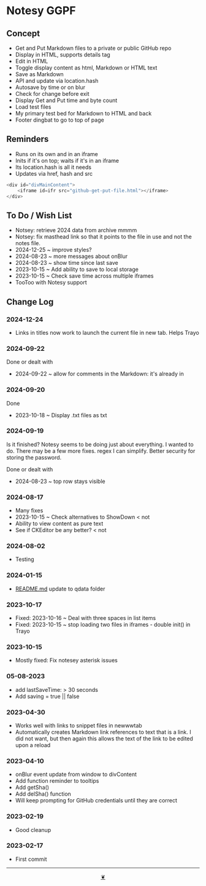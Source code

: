 # Notesy GGPF

## Concept

* Get and Put Markdown files to a private or public GitHub repo
* Display in HTML, supports details tag
* Edit in HTML
* Toggle display content as html, Markdown or HTML text
* Save as Markdown
* API and update via location.hash
* Autosave by time or on blur
* Check for change before exit
* Display Get and Put time and byte count
* Load test files
* My primary test bed for Markdown to HTML and back
* Footer dingbat to go to top of page

## Reminders

* Runs on its own and in an iframe
* Inits if it's on top; waits if it's in an iframe
* Its location.hash is all it needs
* Updates via href, hash and src

``` JavaScript
<div id="divMainContent">
    <iframe id=ifr src="github-get-put-file.html"></iframe>
</div>
```

## To Do / Wish List

* Notsey: retrieve 2024 data from archive mmmm
* Notsey: fix masthead link so that it points to the file in use and not the notes file.
* 2024-12-25 ~ improve styles?
* 2024-08-23 ~ more messages about onBlur
* 2024-08-23 ~ show time since last save
* 2023-10-15 ~ Add ability to save to local storage
* 2023-10-15 ~ Check save time across multiple iframes
* TooToo with Notesy support

## Change Log

### 2024-12-24

* Links in titles now work to launch the current file in new tab. Helps Trayo

### 2024-09-22

Done or dealt with

* 2024-09-22 ~  allow for comments in the Markdown: it's already in

### 2024-09-20

Done

* 2023-10-18 ~ Display .txt files as txt


### 2024-09-19

Is it finished? Notesy seems to be doing just about everything. I wanted to do. There may be a few more fixes. regex I can simplify. Better security for storing the password.

Done or dealt with

* 2024-08-23 ~ top row stays visible

### 2024-08-17

* Many fixes
* 2023-10-15 ~ Check alternatives to ShowDown &lt; not
* Ability to view content as pure text
* See if CKEditor be any better? &lt; not

### 2024-08-02

* Testing

### 2024-01-15

* <a href="http://README.md">README.md</a> update to qdata folder

### 2023-10-17

* Fixed: 2023-10-16 ~ Deal with three spaces in list items
* Fixed: 2023-10-15 ~ stop loading two files in iframes - double init() in Trayo

### 2023-10-15

* Mostly fixed: Fix notesey asterisk issues

### 05-08-2023

* add lastSaveTime: &gt; 30 seconds
* Add saving = true || false

### 2023-04-30

* Works well with links to snippet files in newwwtab
* Automatically creates Markdown link references to text that is a link. I did not want, but then again this allows the text of the link to be edited upon a reload

### 2023-04-10

* onBlur event update from window to divContent
* Add function reminder to tooltips
* Add getSha()
* Add delSha() function
* Will keep prompting for GitHub credentials until they are correct

### 2023-02-19

* Good cleanup

### 2023-02-17

* First commit

***

<center title="Hello! Click me to go up to the top"><a class="aDingbat" href="javascript:divContent.scrollTo(0,0);">❦</a></center>
